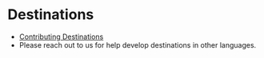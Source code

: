 # Destinations

* [Contributing Destinations](../../contributing-to-airbyte/README.md#new-integrations)
* Please reach out to us for help develop destinations in other languages.
